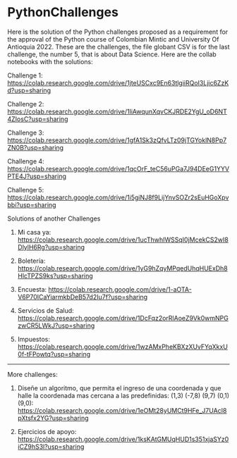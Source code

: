 # PythonChallenges
Here is the solution of the Python challenges proposed as a requirement for the approval of the Python course of Colombian Mintic and University Of Antioquia 2022.
These are the challenges, the file globant CSV is for the last challenge, the number 5, that is about Data Science.
Here are the collab notebooks with the solutions: 

Challenge 1: https://colab.research.google.com/drive/1jteUSCxc9En63tlgiiRQoI3Ljic6ZzKd?usp=sharing

Challenge 2: https://colab.research.google.com/drive/1liAwqunXqvCKJRDE2YgU_oD6NT4ZIosC?usp=sharing

Challenge 3: https://colab.research.google.com/drive/1gfA1Sk3zQfvLTz09jTGYoklN8Pp7ZN0B?usp=sharing

Challenge 4: https://colab.research.google.com/drive/1qcOrF_teC56uPGa7J94DEeG1YYVPTE4J?usp=sharing

Challenge 5: https://colab.research.google.com/drive/1i5giNJ8f9LijYnvSOZr2sEuHGoXpvbbi?usp=sharing

Solutions of another Challenges

1. Mi casa ya: https://colab.research.google.com/drive/1ucThwhIWSSqI0jMcekCS2wI8DlylH6Rg?usp=sharing

2. Boletería: https://colab.research.google.com/drive/1yG9hZqyMPqedUhqHUExDh8HlcTPZS9ks?usp=sharing

3. Encuesta: https://colab.research.google.com/drive/1-aOTA-V6P70ICaYiarmkbDeB57d2Iu7f?usp=sharing

4. Servicios de Salud: https://colab.research.google.com/drive/1DcFqz2orRlAoeZ9Vk0wmNPGzwCR5LWkJ?usp=sharing

5. Impuestos: https://colab.research.google.com/drive/1wzAMxPheKBXzXUvFYqXkxU0f-tFPowtq?usp=sharing

----------------------
More challenges:
1. Diseñe un algoritmo, que permita el ingreso de una coordenada 
y que halle la coordenada mas cercana a las predefinidas: (1,3) 
(-7,8) (9,7) (0,1) (9,0):
https://colab.research.google.com/drive/1eOMt28yUMCt9HFe_J7UAcI8pXtsfx2YG?usp=sharing

2. Ejercicios de apoyo: https://colab.research.google.com/drive/1ksKAtGMUqHUD1s351xjaSYz0iCZ9hS3l?usp=sharing
